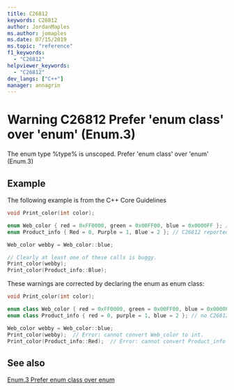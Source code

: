 ```yaml
---
title: C26812
keywords: C26812
author: JordanMaples
ms.author: jomaples
ms.date: 07/15/2019
ms.topic: "reference"
f1_keywords:
  - "C26812"
helpviewer_keywords:
  - "C26812"
dev_langs: ["C++"]
manager: annagrin
---
```


# Warning C26812 Prefer 'enum class' over 'enum' (Enum.3)
The enum type %type% is unscoped. Prefer 'enum class' over 'enum' (Enum.3)

## Example
The following example is from the C++ Core Guidelines

```cpp
void Print_color(int color);

enum Web_color { red = 0xFF0000, green = 0x00FF00, blue = 0x0000FF }; // C26812 reported here
enum Product_info { Red = 0, Purple = 1, Blue = 2 }; // C26812 reported here

Web_color webby = Web_color::blue;

// Clearly at least one of these calls is buggy.
Print_color(webby);
Print_color(Product_info::Blue);
```

These warnings are corrected by declaring the enum as enum class:

```cpp
void Print_color(int color);

enum class Web_color { red = 0xFF0000, green = 0x00FF00, blue = 0x0000FF }; // no C26812
enum class Product_info { red = 0, purple = 1, blue = 2 }; // no C26812

Web_color webby = Web_color::blue;
Print_color(webby);  // Error: cannot convert Web_color to int.
Print_color(Product_info::Red);  // Error: cannot convert Product_info to int.
```

## See also

[Enum.3 Prefer enum class over enum](https://github.com/isocpp/CppCoreGuidelines/blob/master/CppCoreGuidelines.md#enum3-prefer-class-enums-over-plain-enums )
